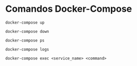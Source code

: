 # Comandos Docker-Compose

```
docker-compose up
```

```
docker-compose down 
```

```
docker-compose ps
```

```
docker-compose logs
```

```
docker-compose exec <service_name> <command>
```